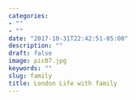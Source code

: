 ```yaml
---
categories:
- ""
- ""
date: "2017-10-31T22:42:51-05:00"
description: ""
draft: false
image: pic07.jpg
keywords: ""
slug: family
title: London Life with family
---
```

